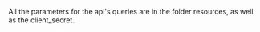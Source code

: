 All the parameters for the api's queries are in the folder resources, as well as the client_secret.
